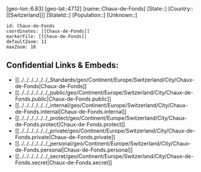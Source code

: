 ﻿---
location: [47.12,6.83]
mapzoom: [7,12] 
mapmarker: city 
type: City
tags:
- geo/City


SpocWebEntityId: 29566
isDeleted: false
confidential: public

---
[geo-lon::6.83]
[geo-lat::47.12]
[name::Chaux-de-Fonds]
[State::]
[Country::[[Switzerland]]]
[StateId::]
[Population::]
[Unknown::]


```leaflet
id: Chaux-de-Fonds
coordinates: [[Chaux-de-Fonds]]
markerFile: [[Chaux-de-Fonds]]
defaultZoom: 11 
maxZoom: 18
```


## Confidential Links & Embeds: 
- [[../../../../../../_Standards/geo/Continent/Europe/Switzerland/City/Chaux-de-Fonds|Chaux-de-Fonds]] 
- [[../../../../../../_public/geo/Continent/Europe/Switzerland/City/Chaux-de-Fonds.public|Chaux-de-Fonds.public]] 
- [[../../../../../../_internal/geo/Continent/Europe/Switzerland/City/Chaux-de-Fonds.internal|Chaux-de-Fonds.internal]] 
- [[../../../../../../_protect/geo/Continent/Europe/Switzerland/City/Chaux-de-Fonds.protect|Chaux-de-Fonds.protect]] 
- [[../../../../../../_private/geo/Continent/Europe/Switzerland/City/Chaux-de-Fonds.private|Chaux-de-Fonds.private]] 
- [[../../../../../../_personal/geo/Continent/Europe/Switzerland/City/Chaux-de-Fonds.personal|Chaux-de-Fonds.personal]] 
- [[../../../../../../_secret/geo/Continent/Europe/Switzerland/City/Chaux-de-Fonds.secret|Chaux-de-Fonds.secret]] 
